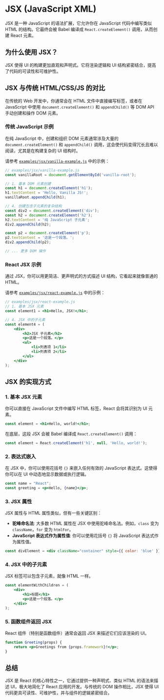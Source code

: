 # JSX (JavaScript XML)

JSX 是一种 JavaScript 的语法扩展，它允许你在 JavaScript 代码中编写类似 HTML 的结构。它最终会被 Babel 编译成 `React.createElement()` 调用，从而创建 React 元素。

## 为什么使用 JSX？

JSX 使得 UI 的构建更加直观和声明式。它将渲染逻辑和 UI 结构紧密结合，提高了代码的可读性和可维护性。

## JSX 与传统 HTML/CSS/JS 的对比

在传统的 Web 开发中，你通常会在 HTML 文件中直接编写标签，或者在 JavaScript 中使用 `document.createElement()` 和 `appendChild()` 等 DOM API 手动创建和操作 DOM 元素。

### 传统 JavaScript 示例

在纯 JavaScript 中，创建和组织 DOM 元素通常涉及大量的 `document.createElement()` 和 `appendChild()` 调用，这会使代码变得冗长且难以阅读，尤其是在构建复杂的 UI 结构时。

请参考 [`examples/jsx/vanilla-example.js`](examples/jsx/vanilla-example.js) 中的示例：

```javascript
// examples/jsx/vanilla-example.js
const vanillaRoot = document.getElementById('vanilla-root');

// 1. 基本 DOM 元素创建
const h1 = document.createElement('h1');
h1.textContent = 'Hello, Vanilla JS!';
vanillaRoot.appendChild(h1);

// 4. 创建包含子元素的复杂结构
const div2 = document.createElement('div');
const h2 = document.createElement('h2');
h2.textContent = '纯 JavaScript 子元素';
div2.appendChild(h2);

const p2 = document.createElement('p');
p2.textContent = '这是一个段落。';
div2.appendChild(p2);

// ... 更多 DOM 操作
```

### React JSX 示例

通过 JSX，你可以用更简洁、更声明式的方式描述 UI 结构，它看起来就像普通的 HTML。

请参考 [`examples/jsx/react-example.js`](examples/jsx/react-example.js) 中的示例：

```jsx
// examples/jsx/react-example.js
// 1. 基本 JSX 元素
const element1 = <h1>Hello, JSX!</h1>;

// 4. JSX 中的子元素
const element4 = (
    <div>
        <h2>JSX 子元素</h2>
        <p>这是一个段落。</p>
        <ul>
            <li>列表项 1</li>
            <li>列表项 2</li>
        </ul>
    </div>
);
```

## JSX 的实现方式

### 1. 基本 JSX 元素

你可以直接在 JavaScript 文件中编写 HTML 标签，React 会将其识别为 UI 元素。

```jsx
const element = <h1>Hello, world!</h1>;
```

在底层，这段 JSX 会被 Babel 编译成 `React.createElement()` 调用：

```javascript
const element = React.createElement('h1', null, 'Hello, world!');
```

### 2. 表达式嵌入

在 JSX 中，你可以使用花括号 `{}` 来嵌入任何有效的 JavaScript 表达式。这使得你可以在 UI 中动态地显示数据或执行逻辑。

```jsx
const name = "React";
const greeting = <p>Hello, {name}</p>;
```

### 3. JSX 属性

JSX 属性与 HTML 属性类似，但有一些关键区别：

*   **驼峰命名法**: 大多数 HTML 属性在 JSX 中使用驼峰命名法。例如，`class` 变为 `className`，`for` 变为 `htmlFor`。
*   **JavaScript 表达式作为属性值**: 你可以使用花括号 `{}` 将 JavaScript 表达式作为属性值。

```jsx
const divElement = <div className="container" style={{ color: 'blue' }}></div>;
```

### 4. JSX 中的子元素

JSX 标签可以包含子元素，就像 HTML 一样。

```jsx
const elementWithChildren = (
    <div>
        <h1>标题</h1>
        <p>这是一个段落。</p>
    </div>
);
```

### 5. 函数组件返回 JSX

React 组件（特别是函数组件）通常会返回 JSX 来描述它们应该渲染的 UI。

```jsx
function Greeting(props) {
    return <p>Greetings from {props.framework}!</p>;
}
```

## 总结

JSX 是 React 的核心特性之一，它通过提供一种声明式、类似 HTML 的语法来描述 UI，极大地简化了 React 应用的开发。与传统的 DOM 操作相比，JSX 使得 UI 代码更具可读性、可维护性，并与组件的逻辑紧密结合。